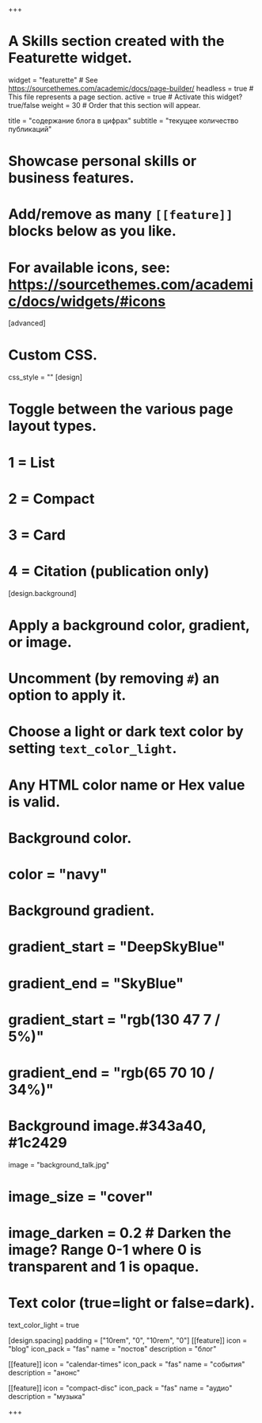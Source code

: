+++
# A Skills section created with the Featurette widget.
widget = "featurette"  # See https://sourcethemes.com/academic/docs/page-builder/
headless = true  # This file represents a page section.
active = true  # Activate this widget? true/false
weight = 30  # Order that this section will appear.

title = "содержание блога в цифрах"
subtitle = "текущее количество публикаций"

# Showcase personal skills or business features.
# 
# Add/remove as many `[[feature]]` blocks below as you like.
# 
# For available icons, see: https://sourcethemes.com/academic/docs/widgets/#icons
    
[advanced]
 # Custom CSS. 
 css_style = ""
[design]
  # Toggle between the various page layout types.
  #   1 = List
  #   2 = Compact
  #   3 = Card
  #   4 = Citation (publication only)
  
[design.background]
  # Apply a background color, gradient, or image.
  #   Uncomment (by removing `#`) an option to apply it.
  #   Choose a light or dark text color by setting `text_color_light`.
  #   Any HTML color name or Hex value is valid.
  
  # Background color.
  # color = "navy"
  # Background gradient.
  # gradient_start = "DeepSkyBlue"
  # gradient_end = "SkyBlue"
  # gradient_start = "rgb(130 47 7 / 5%)"
  # gradient_end = "rgb(65 70 10 / 34%)"
  # Background image.#343a40, #1c2429
  image = "background_talk.jpg"
  # image_size = "cover"
  # image_darken = 0.2  # Darken the image? Range 0-1 where 0 is transparent and 1 is opaque.

  # Text color (true=light or false=dark).
  text_color_light = true 

[design.spacing]
  padding = ["10rem", "0", "10rem", "0"]
[[feature]]
  icon = "blog"
  icon_pack = "fas"
  name = "постов"
  description = "блог"
  
[[feature]]
  icon = "calendar-times"
  icon_pack = "fas"
  name = "события"
  description = "анонс"  
  
[[feature]]
  icon = "compact-disc"
  icon_pack = "fas"
  name = "аудио"
  description = "музыка"

+++

